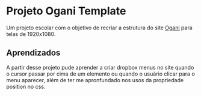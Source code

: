 
# Projeto Ogani Template

Um projeto escolar com o objetivo de recriar a estrutura do site [Ogani](https://themewagon.github.io/ogani/) para telas de 1920x1080.



## Aprendizados

A partir desse projeto pude aprender a criar dropbox menus no site quando o cursor passar por cima de um elemento ou quando o usuário clicar para o menu aparecer, além de ter me apronfundado nos usos da propriedade position no css.

